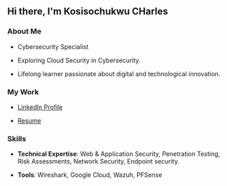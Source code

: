 ## Hi there, I'm Kosisochukwu CHarles

### About Me

- Cybersecurity Specialist

- Exploring Cloud Security in Cybersecurity.
  
-  Lifelong learner passionate about digital and technological innovation.

### My Work

-  [LinkedIn Profile ](https://www.linkedin.com/in/kosisochukwu-charles-4a3b5327b/)

-  [Resume](#https://docs.google.com/document/d/1buvbyBIdTEWDvN1qIA75MRsfelw-BwVuq6R638mH_CU/edit?usp=sharing)

###  Skills

- **Technical Expertise**: Web & Application Security, Penetration Testing,
Risk Assessments, Network Security, Endpoint security.

- **Tools**: Wireshark, Google Cloud, Wazuh, PFSense
